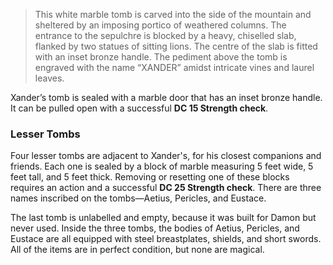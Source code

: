 >This white marble tomb is carved into the side of the mountain and sheltered by an imposing portico of weathered columns. The entrance to the sepulchre is blocked by a heavy, chiselled slab, flanked by two statues of sitting lions. The centre of the slab is fitted with an inset bronze handle. The pediment above the tomb is engraved with the name “XANDER” amidst intricate vines and laurel leaves.

Xander’s tomb is sealed with a marble door that has an inset bronze handle. It can be pulled open with a successful **DC 15 Strength check**.

### Lesser Tombs
Four lesser tombs are adjacent to Xander's, for his closest companions and friends. Each one is sealed by a block of marble measuring 5 feet wide, 5 feet tall, and 5 feet thick. Removing or resetting one of these blocks requires an action and a successful **DC 25 Strength check**. There are three names inscribed on the tombs—Aetius, Pericles, and Eustace.

The last tomb is unlabelled and empty, because it was built for Damon but never used. Inside the three tombs, the bodies of Aetius, Pericles, and Eustace are all equipped with steel breastplates, shields, and short swords. All of the items are in perfect condition, but none are magical.